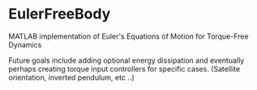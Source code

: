 # EulerFreeBody
MATLAB implementation of Euler's Equations of Motion for Torque-Free Dynamics

Future goals include adding optional energy dissipation and eventually perhaps creating torque input controllers for specific cases. (Satellite orientation, inverted pendulum, etc ..)

